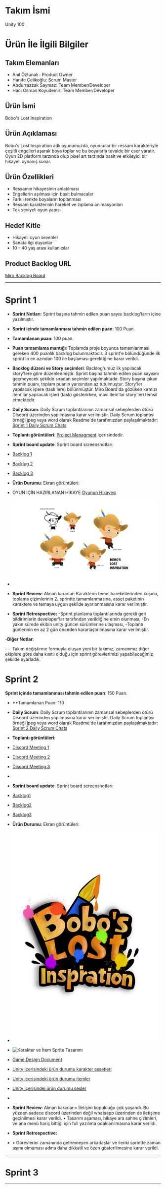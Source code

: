 # **Takım İsmi**

Unity 100

# Ürün İle İlgili Bilgiler

## Takım Elemanları

- Anıl Öztunalı : Product Owner
- Hanife Çelikoğlu: Scrum Master
- Abdurrazzak Saymaz: Team Member/Developer
- Hacı Osman Koyudemir: Team Member/Developer

## Ürün İsmi
Bobo's Lost Inspiration


## Ürün Açıklaması
Bobo's Lost Inspiration adlı oyunumuzda, oyuncular bir ressam karakteriyle çeşitli engelleri aşarak boya toplar ve bu boyalarla tuvalde bir eser yaratır. Oyun 2D platform tarzında olup pixel art tarzında basit ve etkileyici bir  hikayeli oynanış sunar. 
## Ürün Özellikleri
- Ressamın hikayesinin anlatılması
- Engellerin aşılması için basit bulmacalar
- Farklı renkte boyaların toplanması
- Ressam karakterinin hareket ve zıplama animasyonları
- Tek seviyeli oyun yapısı



## Hedef Kitle
- Hikayeli oyun sevenler
- Sanata ilgi duyanlar
- 10 - 40 yaş arası kullanıcılar


## Product Backlog URL

[Miro Backlog Board](https://miro.com/app/board/uXjVK2i0u6o=/)

---

# Sprint 1
- **Sprint Notları**: Sprint başına tahmin edilen puan sayısı backlog'ların içine yazılmıştır. 

- **Sprint içinde tamamlanması tahmin edilen puan**: 100 Puan.
- **Tamamlanan puan**: 100 puan.
  
- **Puan tamamlama mantığı**: Toplamda proje boyunca tamamlanması gereken 400 puanlık backlog bulunmaktadır. 3 sprint'e bölündüğünde ilk sprint'in en azından 100 ile başlaması gerektiğine karar verildi.

- **Backlog düzeni ve Story seçimleri**: Backlog'umuz ilk yapılacak story'lere göre düzenlenmiştir. Sprint başına tahmin edilen puan sayısını geçmeyecek şekilde sıradan seçimler yapılmaktadır. Story başına çıkan tahmin puanı, toplam puanın yarısından az tutulmuştur. Story'ler yapılacak işlere (task'lere) bölünmüştür. Miro Board'da gözüken kırmızı item'lar yapılacak işleri (task) gösterirken, mavi item'lar story'leri temsil etmektedir.



- **Daily Scrum**: Daily Scrum toplantılarının zamansal sebeplerden ötürü Discord üzerinden  yapılmasına karar verilmiştir. Daily Scrum toplantısı örneği jpeg veya word olarak Readme'de tarafımızdan paylaşılmaktadır: [Sprint 1 Daily Scrum Chats](https://github.com/hanifecelikoglu/unity100/blob/main/ProjectMenagement/Sprint%20Documents/DailyScrumMeetingNotesSprint1_.docx)

- **Toplantı görüntüleri**: [Project Menagment](https://github.com/hanifecelikoglu/unity100/tree/main/ProjectMenagement) içerisindedir.

- **Sprint board update**: Sprint board screenshotları:
- [Backlog 1](https://github.com/hanifecelikoglu/unity100/blob/main/ProjectMenagement/Sprint%20Documents/Backlog_1.png)
- [Backlog 2](https://github.com/hanifecelikoglu/unity100/blob/main/ProjectMenagement/Sprint%20Documents/Backlog_2.png)
- [Backlog 3](https://github.com/hanifecelikoglu/unity100/blob/main/ProjectMenagement/Sprint%20Documents/Backlog_3.png)
  


- **Ürün Durumu**: Ekran görüntüleri:
  
-  OYUN İÇİN HAZIRLANAN HİKAYE [Oyunun Hikayesi](https://github.com/hanifecelikoglu/unity100/blob/main/ProjectMenagement/Sprint%20Documents/oyun%20hikayesi.docx)
  
- ![Karakter Tasarımı](https://github.com/hanifecelikoglu/unity100/blob/main/ProjectMenagement/Sprint%20Documents/KARAKTER_TASARIMI_SPRITELAR.jpg)
 

- **Sprint Review**: 
Alınan kararlar: Karakterin temel hareketlerinden koşma, toplama çizimlerinin  2. sprintte tamamlanmasına, asset paketinin karaktere  ve temaya uygun şekilde ayarlanmasına karar verilmiştir.

- **Sprint Retrospective:**
-Sprint planlama toplantılarında gerekli geri bildirimlerin developer'lar tarafından verildiğine emin olunması,
-En yakın sürede ekibin unity güncel sürümlerine ulaşması,
-Toplantı günlerinin en az 2 gün önceden kararlaştırılmasına karar verilmiştir.


-**Diğer Notlar**:

--- Takım değiştirme formuyla oluşan yeni bir takımız, zamanımız diğer ekiplere göre daha kısıtlı olduğu için sprint görevlerimizi yapabileceğimiz şekilde ayarladık.

# Sprint 2

**Sprint içinde tamamlanması tahmin edilen puan**: 150 Puan.
-  **Tamamlanan Puan: 110
-  **Daily Scrum**: Daily Scrum toplantılarının zamansal sebeplerden ötürü Discord üzerinden  yapılmasına karar verilmiştir. Daily Scrum toplantısı örneği jpeg veya word olarak Readme'de tarafımızdan paylaşılmaktadır: [Sprint 2 Daily Scrum Chats](https://github.com/hanifecelikoglu/unity100/blob/main/ProjectMenagement/Sprint%20Documents/DailyScrumMeetingNotesSprint2.docx)

-  **Toplantı görüntüleri**:
- [Discord Meeting 1](https://github.com/hanifecelikoglu/unity100/blob/main/ProjectMenagement/Sprint%20Documents/S2_discord_meeting.png)
- [Discord Meeting 2](https://github.com/hanifecelikoglu/unity100/blob/main/ProjectMenagement/Sprint%20Documents/S2_discord_meeting2_png.png)
- [Discord Meeting 3](https://github.com/hanifecelikoglu/unity100/blob/main/ProjectMenagement/Sprint%20Documents/S2_discord_meeting3.png)
-  
  

-  **Sprint board update**: Sprint board screenshotları:
-  [Backlog1](https://github.com/hanifecelikoglu/unity100/blob/main/ProjectMenagement/Sprint%20Documents/S2_backlog1.png)
-  [Backlog2](https://github.com/hanifecelikoglu/unity100/blob/main/ProjectMenagement/Sprint%20Documents/S2_backlog2.png)
-  [Backlog3](https://github.com/hanifecelikoglu/unity100/blob/main/ProjectMenagement/Sprint%20Documents/S2_backlog3.png)

-  **Ürün Durumu**: Ekran görüntüleri:
- ![Logo](https://github.com/hanifecelikoglu/unity100/blob/main/ProjectMenagement/Sprint%20Documents/Logo.png) 
- ![Karakter ve İtem Sprite Tasarımı](https://github.com/hanifecelikoglu/unity100/blob/main/ProjectMenagement/Sprint%20Documents/Ads%C4%B1z_Resim.jpg?raw=true)
- [Game Design Document](https://github.com/hanifecelikoglu/unity100/blob/main/ProjectMenagement/Sprint%20Documents/Game-Design-Document-Template.docx)
- [Unity içerisindeki ürün durumu karakter assetleri](https://github.com/hanifecelikoglu/unity100/blob/main/ProjectMenagement/Sprint%20Documents/unity%C3%BCr%C3%BCndurumu1.png)
- [Unity içerisindeki ürün durumu itemler](https://github.com/hanifecelikoglu/unity100/blob/main/ProjectMenagement/Sprint%20Documents/unityurundurumu3.png)
- [Unity içerisindei ürün durumu sesler](https://github.com/hanifecelikoglu/unity100/blob/main/ProjectMenagement/Sprint%20Documents/unityurundurumu2.png)
- 
-  **Sprint Review**:
Alınan kararlar:•	İletişim kopukluğu çok yaşandı. Bu yüzden sadece discord üzerinden değil whatsapp üzerinden de iletişime geçinilmesi karar verildi.
•	Tasarım aşaması, hikaye ara sahne çizimleri, ve ana menü hariç bittiği için full yazılıma odaklanılmasına karar verildi.
-  **Sprint Retrospective:**
-  •	Görevlerini zamanında getiremeyen arkadaşlar ve ileriki sprintte zaman aşımı olmaması adına daha dikkatli ve özen gösterilimesine karar verildi.

 


---

# Sprint 3

---
